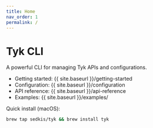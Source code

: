 ```yaml
---
title: Home
nav_order: 1
permalink: /
---
```


# Tyk CLI

A powerful CLI for managing Tyk APIs and configurations.

- Getting started: {{ site.baseurl }}/getting-started
- Configuration: {{ site.baseurl }}/configuration
- API reference: {{ site.baseurl }}/api-reference
- Examples: {{ site.baseurl }}/examples/

Quick install (macOS):

```bash
brew tap sedkis/tyk && brew install tyk
```
